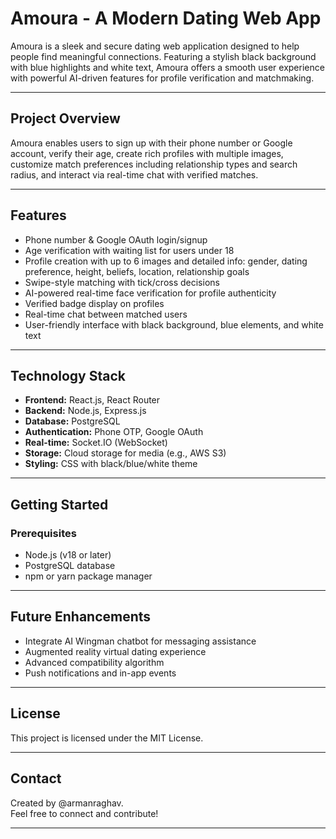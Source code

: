 # Amoura - A Modern Dating Web App

Amoura is a sleek and secure dating web application designed to help people find meaningful connections. Featuring a stylish black background with blue highlights and white text, Amoura offers a smooth user experience with powerful AI-driven features for profile verification and matchmaking.

---

## Project Overview

Amoura enables users to sign up with their phone number or Google account, verify their age, create rich profiles with multiple images, customize match preferences including relationship types and search radius, and interact via real-time chat with verified matches.

---

## Features

- Phone number & Google OAuth login/signup  
- Age verification with waiting list for users under 18  
- Profile creation with up to 6 images and detailed info: gender, dating preference, height, beliefs, location, relationship goals  
- Swipe-style matching with tick/cross decisions  
- AI-powered real-time face verification for profile authenticity  
- Verified badge display on profiles  
- Real-time chat between matched users  
- User-friendly interface with black background, blue elements, and white text  

---

## Technology Stack

- **Frontend:** React.js, React Router  
- **Backend:** Node.js, Express.js  
- **Database:** PostgreSQL  
- **Authentication:** Phone OTP, Google OAuth  
- **Real-time:** Socket.IO (WebSocket)  
- **Storage:** Cloud storage for media (e.g., AWS S3)  
- **Styling:** CSS with black/blue/white theme  

---

## Getting Started

### Prerequisites

- Node.js (v18 or later)  
- PostgreSQL database  
- npm or yarn package manager  


---

## Future Enhancements

- Integrate AI Wingman chatbot for messaging assistance  
- Augmented reality virtual dating experience  
- Advanced compatibility algorithm  
- Push notifications and in-app events  

---

## License

This project is licensed under the MIT License.

---

## Contact

Created by @armanraghav.  
Feel free to connect and contribute!

---
